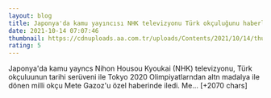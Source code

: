 ```yaml
--- 
layout: blog
title: Japonya'da kamu yayıncısı NHK televizyonu Türk okçuluğunu haberleştirdi
date: 2021-10-14 07:07:46
thumbnail: https://cdnuploads.aa.com.tr/uploads/Contents/2021/10/14/thumbs_b_c_5ee9fd2e3160e106a686531f92943742.jpg?v=100950
rating: 5
---
```

Japonya'da kamu yayncs Nihon Housou Kyoukai (NHK) televizyonu, Türk okçuluunun tarihi serüveni ile Tokyo 2020 Olimpiyatlarndan altn madalya ile dönen milli okçu Mete Gazoz'u özel haberinde iledi.
Me… [+2070 chars]